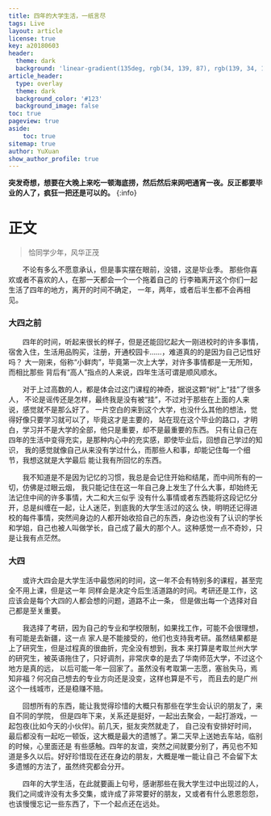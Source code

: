 ```yaml
---
title: 四年的大学生活，一纸言尽
tags: Live
layout: article
license: true
key: a20180603
header:
  theme: dark
  background: 'linear-gradient(135deg, rgb(34, 139, 87), rgb(139, 34, 139))'
article_header:
  type: overlay
  theme: dark
  background_color: '#123'
  background_image: false
toc: true
pageview: true
aside:
    toc: true
sitemap: true
author: YuXuan
show_author_profile: true
---
```

**突发奇想，想要在大晚上来吃一顿海底捞，然后然后来网吧通宵一夜。反正都要毕业的人了，疯狂一把还是可以的。**
{:info}

<!--more-->
# 正文
> 恰同学少年，风华正茂
	
&emsp;&emsp;不论有多么不愿意承认，但是事实摆在眼前，没错，这是毕业季。
那些你喜欢或者不喜欢的人，在那一天都会一个一个拖着自己的
行李箱离开这个你们一起生活了四年的地方，离开的时间不确定，
一年，两年，或者后半生都不会再相见。
### 大四之前
&emsp;&emsp;四年的时间，听起来很长的样子，但是还能回忆起大一刚进校时的许多事情，
宿舍入住，生活用品购买，注册，开通校园卡……，难道真的的是因为自己记性好吗？
大一刚来，俗称“小鲜肉”，毕竟第一次上大学，对许多事情都是一无所知，而相比那些
背后有“高人”指点的人来说，四年生活可谓是顺风顺水。

&emsp;&emsp;对于上过高数的人，都是体会过这门课程的神奇，据说这颗“树”上“挂”了很多人，
不论是谣传还是怎样，最终我是没有被“挂”，不过对于那些在上面的人来说，感觉就不是那么好了。
一片空白的来到这个大学，也没什么其他的想法，觉得好像只要学习就可以了，毕竟这才是主要的，
站在现在这个毕业的路口，才明白，学习并不是大学的全部，他只是重要，却不是最重要的东西。
只有让自己在四年的生活中变得充实，是那种内心中的充实感，即使毕业后，回想自己学过的知识，
我的感觉就像自己从来没有学过什么，而那些人和事，却能记住每一个细节，我想这就是大学最后
能让我有所回忆的东西。

&emsp;&emsp;我不知道是不是因为记忆的习惯，我总是会记住开始和结尾，而中间所有的一切，仿佛是过眼云烟，
我只能记住在这一年自己身上发生了什么大事，却始终无法记住中间的许多事情，大二和大三似乎
没有什么事情或者东西能将这段记忆分开，总是纠缠在一起，让人迷茫，到底我的大学生活过的这么
快，明明还记得进校的每件事情，突然间身边的人都开始收拾自己的东西，身边也没有了认识的学长
和学姐，自己也被人叫做学长，自己成了最大的那个人。这种感觉一点不奇妙，只是让我有点茫然。
### 大四
&emsp;&emsp;或许大四会是大学生活中最悠闲的时间，这一年不会有特别多的课程，甚至完全不用上课，但是这一年
同样会是决定今后生活道路的时间。考研还是工作，这应该会是每个大四的人都会想的问题，道路不止一条，
但是做出每一个选择对自己都是至关重要。

&emsp;&emsp;我选择了考研，因为自己的专业和学校限制，如果找工作，可能不会很理想，有可能是去新疆，这一点
家人是不能接受的，他们也支持我考研。虽然结果都是上了研究生，但是过程真的很曲折，完全没有想到，我本
来打算是考取兰州大学的研究生，被英语拖住了，只好调剂，非常庆幸的是去了华南师范大学，不过这个地方是真的远，
以后可能一年一回家了。虽然没有考取第一志愿，塞翁失马，焉知非福？何况自己想去的专业方向还是没变，这样也算是不亏，
而且去的是广州这个一线城市，还是稳赚不赔。
	
&emsp;&emsp;回想所有的东西，能让我觉得珍惜的大概只有那些在学生会认识的朋友了，来自不同的学院，
但是四年下来，关系还是挺好，一起出去聚会，一起打游戏，一起包夜(比如今天的小伙伴)。前几天，挺友突然就走了，
自己没有安排好时间，最后都没有一起吃一顿饭，这大概是最大的遗憾了。第二天早上送她去车站，临别的时候，心里面还是
有些感触。四年的友谊，突然之间就要分别了，再见也不知道是多久以后。好好珍惜现在还在身边的朋友，大概是唯一能让自己
不会留下太多遗憾的方法了，虽然终究都会分开。

&emsp;&emsp;四年的大学生活，在此就要画上句号，感谢那些在我大学生过中出现过的人，我们之间或许没有太多交集，或许成了非常要好的朋友，又或者有什么恩恩怨怨，也该慢慢忘记一些东西了，下一个起点还在远处。


    




